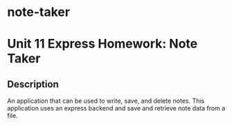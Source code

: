 # note-taker
# Unit 11 Express Homework: Note Taker

## Description

An application that can be used to write, save, and delete notes. This application uses an express backend and save and retrieve note data from a file.